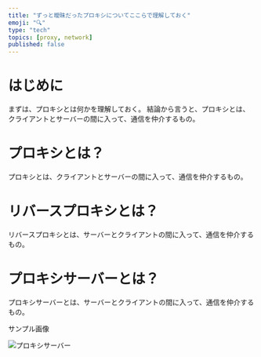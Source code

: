 ```yaml
---
title: "ずっと曖昧だったプロキシについてここらで理解しておく"
emoji: "🔍"
type: "tech"
topics: [proxy, network]
published: false
---
```


# はじめに

まずは、プロキシとは何かを理解しておく。
結論から言うと、プロキシとは、クライアントとサーバーの間に入って、通信を仲介するもの。

# プロキシとは？
プロキシとは、クライアントとサーバーの間に入って、通信を仲介するもの。

# リバースプロキシとは？

リバースプロキシとは、サーバーとクライアントの間に入って、通信を仲介するもの。

# プロキシサーバーとは？
プロキシサーバーとは、サーバーとクライアントの間に入って、通信を仲介するもの。

サンプル画像

![プロキシサーバー](./images/reverse-proxy.png)
